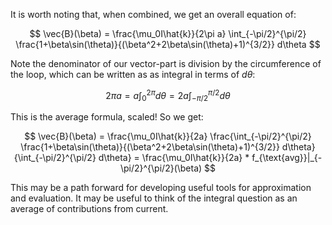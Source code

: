 It is worth noting that, when combined, we get an overall equation of:

$$
\vec{B}(\beta) = \frac{\mu_0I\hat{k}}{2\pi a} \int_{-\pi/2}^{\pi/2} \frac{1+\beta\sin(\theta)}{(\beta^2+2\beta\sin(\theta)+1)^{3/2}} d\theta
$$

Note the denominator of our vector-part is division by the circumference of the loop, which can be written as as integral in terms of $`d\theta`$:

$$
2\pi a = a \int_0^{2\pi} d\theta = 2a \int_{-\pi/2}^{\pi/2} d\theta
$$

This is the average formula, scaled! So we get:

$$
\vec{B}(\beta) = \frac{\mu_0I\hat{k}}{2a} \frac{\int_{-\pi/2}^{\pi/2} \frac{1+\beta\sin(\theta)}{(\beta^2+2\beta\sin(\theta)+1)^{3/2}} d\theta}{\int_{-\pi/2}^{\pi/2} d\theta} = \frac{\mu_0I\hat{k}}{2a} * f_{\text{avg}}|_{-\pi/2}^{\pi/2}(\beta)
$$

This may be a path forward for developing useful tools for approximation and evaluation. It may be useful to think of the integral question as an average of contributions from current.
